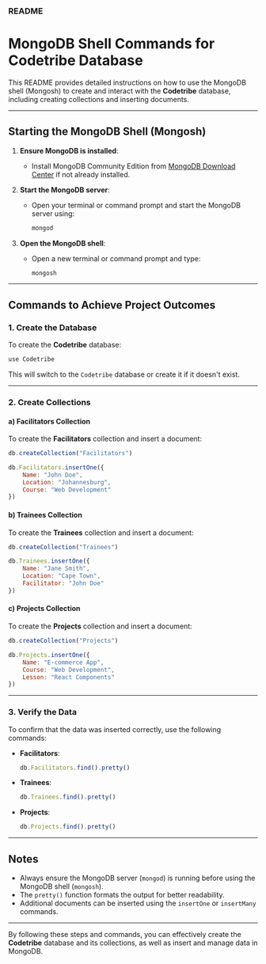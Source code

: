 ### README

# MongoDB Shell Commands for Codetribe Database

This README provides detailed instructions on how to use the MongoDB shell (Mongosh) to create and interact with the **Codetribe** database, including creating collections and inserting documents.

---

## Starting the MongoDB Shell (Mongosh)

1. **Ensure MongoDB is installed**:
   - Install MongoDB Community Edition from [MongoDB Download Center](https://www.mongodb.com/try/download/community) if not already installed.

2. **Start the MongoDB server**:
   - Open your terminal or command prompt and start the MongoDB server using:
     ```bash
     mongod
     ```

3. **Open the MongoDB shell**:
   - Open a new terminal or command prompt and type:
     ```bash
     mongosh
     ```

---

## Commands to Achieve Project Outcomes

### 1. Create the Database
To create the **Codetribe** database:
```javascript
use Codetribe
```
This will switch to the `Codetribe` database or create it if it doesn't exist.

---

### 2. Create Collections

#### a) Facilitators Collection
To create the **Facilitators** collection and insert a document:
```javascript
db.createCollection("Facilitators")

db.Facilitators.insertOne({
    Name: "John Doe",
    Location: "Johannesburg",
    Course: "Web Development"
})
```

#### b) Trainees Collection
To create the **Trainees** collection and insert a document:
```javascript
db.createCollection("Trainees")

db.Trainees.insertOne({
    Name: "Jane Smith",
    Location: "Cape Town",
    Facilitator: "John Doe"
})
```

#### c) Projects Collection
To create the **Projects** collection and insert a document:
```javascript
db.createCollection("Projects")

db.Projects.insertOne({
    Name: "E-commerce App",
    Course: "Web Development",
    Lesson: "React Components"
})
```

---

### 3. Verify the Data
To confirm that the data was inserted correctly, use the following commands:

- **Facilitators**:
  ```javascript
  db.Facilitators.find().pretty()
  ```
- **Trainees**:
  ```javascript
  db.Trainees.find().pretty()
  ```
- **Projects**:
  ```javascript
  db.Projects.find().pretty()
  ```

---

## Notes

- Always ensure the MongoDB server (`mongod`) is running before using the MongoDB shell (`mongosh`).
- The `pretty()` function formats the output for better readability.
- Additional documents can be inserted using the `insertOne` or `insertMany` commands.

---

By following these steps and commands, you can effectively create the **Codetribe** database and its collections, as well as insert and manage data in MongoDB.
